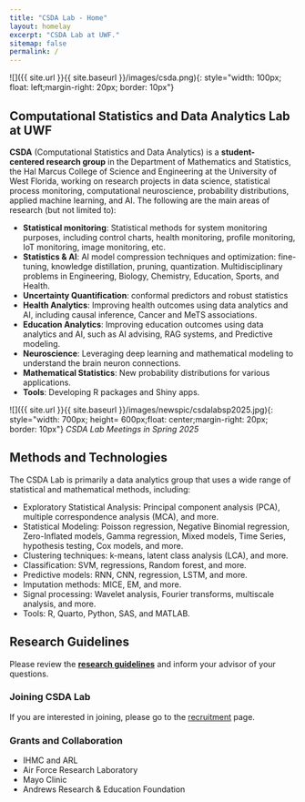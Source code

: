 ```yaml
---
title: "CSDA Lab - Home"
layout: homelay
excerpt: "CSDA Lab at UWF."
sitemap: false
permalink: /
---
```


 
 ![]({{ site.url }}{{ site.baseurl }}/images/csda.png){: style="width: 100px; float: left;margin-right: 20px; border: 10px"} <br>
 
 
## Computational Statistics and Data Analytics Lab at UWF

**CSDA** (Computational Statistics and Data Analytics) is a **student-centered research group** in the Department of Mathematics and Statistics, the Hal Marcus College of Science and Engineering at the University of West Florida, working on research projects in data science, statistical process monitoring, computational neuroscience, probability distributions, applied machine learning, and AI. The following are the main areas of research (but not limited to):

- **Statistical monitoring**: Statistical methods for system monitoring purposes, including control charts, health monitoring, profile monitoring, IoT monitoring, image monitoring, etc.
- **Statistics & AI**: AI model compression techniques and optimization: fine-tuning, knowledge distillation, pruning, quantization. Multidisciplinary problems in Engineering, Biology, Chemistry, Education, Sports, and Health.
- **Uncertainty Quantification**: conformal predictors and robust statistics
- **Health Analytics**: Improving health outcomes using data analytics and AI, including causal inference, Cancer and MeTS associations. 
- **Education Analytics**: Improving education outcomes using data analytics and AI, such as AI advising, RAG systems, and Predictive modeling.
- **Neuroscience**: Leveraging deep learning and mathematical modeling to understand the brain neuron connections.
- **Mathematical Statistics**: New probability distributions for various applications.
- **Tools**: Developing R packages and Shiny apps.

 ![]({{ site.url }}{{ site.baseurl }}/images/newspic/csdalabsp2025.jpg){: style="width: 700px; height= 600px;float: center;margin-right: 20px; border: 10px"} 
 *CSDA Lab Meetings in Spring 2025* 


## Methods and Technologies

The CSDA Lab is primarily a data analytics group that uses a wide range of statistical and mathematical methods, including:
- Exploratory Statistical Analysis: Principal component analysis (PCA), multiple correspondence analysis (MCA), and more.
- Statistical Modeling: Poisson regression, Negative Binomial regression, Zero-Inflated models, Gamma regression, Mixed models, Time Series, hypothesis testing, Cox models, and more.
- Clustering techniques: k-means, latent class analysis (LCA), and more.
- Classification: SVM, regressions, Random forest, and more.
- Predictive models: RNN, CNN, regression, LSTM, and more.
- Imputation methods: MICE, EM, and more.
- Signal processing: Wavelet analysis, Fourier transforms, multiscale analysis, and more. 
- Tools: R, Quarto, Python, SAS, and MATLAB.

## Research Guidelines
Please review the [**research guidelines**](rules) and inform your advisor of your questions.


### Joining CSDA Lab
If you are interested in joining, please go to the [recruitment](recruitment) page.

### Grants and Collaboration
- IHMC and ARL
- Air Force Research Laboratory
- Mayo Clinic
- Andrews Research & Education Foundation

